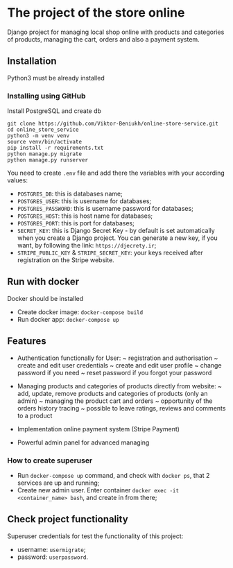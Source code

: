 # The project of the store online 

Django project for managing local shop online with products and categories of products, 
managing the cart, orders and also a payment system.


## Installation

Python3 must be already installed

### Installing using GitHub

Install PostgreSQL and create db

```shell
git clone https://github.com/Viktor-Beniukh/online-store-service.git
cd online_store_service
python3 -m venv venv
source venv/bin/activate
pip install -r requirements.txt
python manage.py migrate
python manage.py runserver   
```
You need to create `.env` file and add there the variables with your according values: 
- `POSTGRES_DB`: this is databases name;
- `POSTGRES_USER`: this is username for databases;
- `POSTGRES_PASSWORD`: this is username password for databases;
- `POSTGRES_HOST`: this is host name for databases;
- `POSTGRES_PORT`: this is port for databases;
- `SECRET_KEY`: this is Django Secret Key - by default is set automatically when you create a Django project.
                You can generate a new key, if you want, by following the link: `https://djecrety.ir`;
- `STRIPE_PUBLIC_KEY` & `STRIPE_SECRET_KEY`: your keys received after registration on the Stripe website.


## Run with docker

Docker should be installed

- Create docker image: `docker-compose build`
- Run docker app: `docker-compose up`


## Features

- Authentication functionally for User:
  ~ registration and authorisation
  ~ create and edit user credentials
  ~ create and edit user profile
  ~ change password if you need
  ~ reset password if you forgot your password

- Managing products and categories of products directly from website:
  ~ add, update, remove products and categories of products (only an admin)
  ~ managing the product cart and orders
  ~ opportunity of the orders history tracing
  ~ possible to leave ratings, reviews and comments to a product

- Implementation online payment system (Stripe Payment)
- Powerful admin panel for advanced managing


### How to create superuser
- Run `docker-compose up` command, and check with `docker ps`, that 2 services are up and running;
- Create new admin user. Enter container `docker exec -it <container_name> bash`, and create in from there;


## Check project functionality

Superuser credentials for test the functionality of this project:
- username: `usermigrate`;
- password: `userpassword`.
